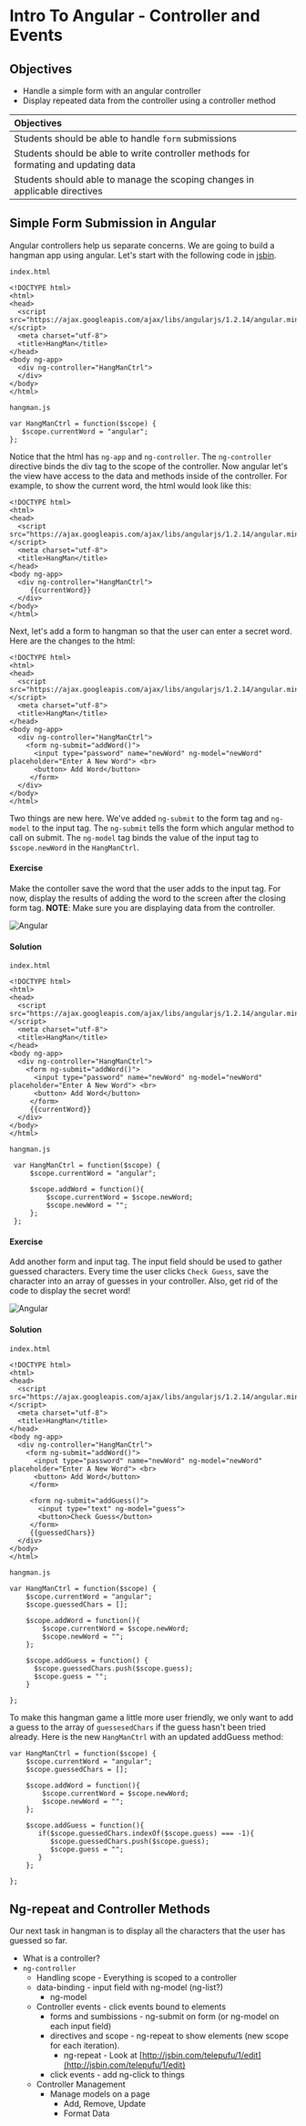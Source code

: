# Intro To Angular - Controller and Events

## Objectives

* Handle a simple form with an angular controller
* Display repeated data from the controller using a controller method

| Objectives	|
| :----			|
| Students should be able to handle `form` submissions	|
| Students should be able to write controller methods for formating and updating data	|
| Students should able to manage the scoping changes in applicable directives	|


## Simple Form Submission in Angular

Angular controllers help us separate concerns.  We are going to build a hangman app using angular.  Let's start with the following code in [jsbin](http://jsbin.com/).

`index.html`

    <!DOCTYPE html>
    <html>
    <head>
      <script src="https://ajax.googleapis.com/ajax/libs/angularjs/1.2.14/angular.min.js"></script>
      <meta charset="utf-8">
      <title>HangMan</title>
    </head>
    <body ng-app>
      <div ng-controller="HangManCtrl">
      </div>
    </body>
    </html>
    
    
`hangman.js`

```
var HangManCtrl = function($scope) {
   $scope.currentWord = "angular";
};
```

Notice that the html has `ng-app` and `ng-controller`.  The `ng-controller` directive binds the div tag to the scope of the controller.  Now angular let's the view have access to the data and methods inside of the controller.  For example, to show the current word, the html would look like this:


    <!DOCTYPE html>
    <html>
    <head>
      <script src="https://ajax.googleapis.com/ajax/libs/angularjs/1.2.14/angular.min.js"></script>
      <meta charset="utf-8">
      <title>HangMan</title>
    </head>
    <body ng-app>
      <div ng-controller="HangManCtrl">
         {{currentWord}}
      </div>
    </body>
    </html>
    
Next, let's add a form to hangman so that the user can enter a secret word.  Here are the changes to the html:


    <!DOCTYPE html>
    <html>
    <head>
      <script src="https://ajax.googleapis.com/ajax/libs/angularjs/1.2.14/angular.min.js"></script>
      <meta charset="utf-8">
      <title>HangMan</title>
    </head>
    <body ng-app>
      <div ng-controller="HangManCtrl">
        <form ng-submit="addWord()">
          <input type="password" name="newWord" ng-model="newWord" placeholder="Enter A New Word"> <br>
          <button> Add Word</button>
         </form>
      </div>
    </body>
    </html>
    
Two things are new here.  We've added `ng-submit` to the form tag and `ng-model` to the input tag.  The `ng-submit` tells the form which angular method to call on submit.  The `ng-model` tag binds the value of the input tag to `$scope.newWord` in the `HangManCtrl`.

#### Exercise

Make the contoller save the word that the user adds to the input tag.  For now, display the results of adding the word to the screen after the closing form tag.  __NOTE__: Make sure you are displaying data from the controller.

![Angular](angular.png)

#### Solution

`index.html`

    <!DOCTYPE html>
    <html>
    <head>
      <script src="https://ajax.googleapis.com/ajax/libs/angularjs/1.2.14/angular.min.js"></script>
      <meta charset="utf-8">
      <title>HangMan</title>
    </head>
    <body ng-app>
      <div ng-controller="HangManCtrl">
        <form ng-submit="addWord()">
          <input type="password" name="newWord" ng-model="newWord" placeholder="Enter A New Word"> <br>
          <button> Add Word</button>
         </form>
         {{currentWord}}
      </div>
    </body>
    </html>


`hangman.js`

```
 var HangManCtrl = function($scope) {
     $scope.currentWord = "angular";
      
     $scope.addWord = function(){
         $scope.currentWord = $scope.newWord;
         $scope.newWord = "";
     };
 };
```

#### Exercise

Add another form and input tag.  The input field should be used to gather guessed characters.  Every time the user clicks `Check Guess`, save the character into an array of guesses in your controller.  Also, get rid of the code to display the secret word!

![Angular](angular.png)


#### Solution

`index.html`

    <!DOCTYPE html>
    <html>
    <head>
      <script src="https://ajax.googleapis.com/ajax/libs/angularjs/1.2.14/angular.min.js"></script>
      <meta charset="utf-8">
      <title>HangMan</title>
    </head>
    <body ng-app>
      <div ng-controller="HangManCtrl">
        <form ng-submit="addWord()">
          <input type="password" name="newWord" ng-model="newWord" placeholder="Enter A New Word"> <br>
          <button> Add Word</button>
         </form>
         
         <form ng-submit="addGuess()">
           <input type="text" ng-model="guess">
           <button>Check Guess</button>
         </form>
         {{guessedChars}}
      </div>
    </body>
    </html>
    
`hangman.js`

```
var HangManCtrl = function($scope) {
    $scope.currentWord = "angular";
    $scope.guessedChars = [];
      
    $scope.addWord = function(){
        $scope.currentWord = $scope.newWord;
        $scope.newWord = "";
    };
   
    $scope.addGuess = function() {
      $scope.guessedChars.push($scope.guess);
      $scope.guess = "";
    }
    
};
```

To make this hangman game a little more user friendly, we only want to add a guess to the array of `guessesedChars` if the guess hasn't been tried already.  Here is the new `HangManCtrl` with an updated addGuess method:

```
var HangManCtrl = function($scope) {
    $scope.currentWord = "angular";
    $scope.guessedChars = [];
      
    $scope.addWord = function(){
        $scope.currentWord = $scope.newWord;
        $scope.newWord = "";
    };
   
    $scope.addGuess = function(){
       if($scope.guessedChars.indexOf($scope.guess) === -1){
          $scope.guessedChars.push($scope.guess);
          $scope.guess = "";
       } 
    };
    
};
```

## Ng-repeat and Controller Methods

Our next task in hangman is to display all the characters that the user has guessed so far.  


* What is a controller?
* `ng-controller`
	* Handling scope - Everything is scoped to a controller
	* data-binding - input field with ng-model (ng-list?) 
		* ng-model
	* Controller events - click events bound to elements
		* forms and sumbissions - ng-submit on form (or ng-model on each input field)
		* directives and scope - ng-repeat to show elements (new scope for each iteration).
			* ng-repeat - Look at [http://jsbin.com/telepufu/1/edit](http://jsbin.com/telepufu/1/edit)
		* click events - add ng-click to things
	* Controller Management
		* Manage models on a page
			* Add, Remove, Update 
			* Format Data